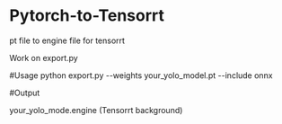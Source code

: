 # Pytorch-to-Tensorrt
pt file to engine file for tensorrt

Work on export.py

#Usage
python export.py --weights your_yolo_model.pt --include onnx

#Output

your_yolo_mode.engine (Tensorrt background)

